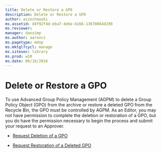 ```yaml
---
title: Delete or Restore a GPO
description: Delete or Restore a GPO
author: aczechowski
ms.assetid: d4f92f4d-eba7-4e6e-b166-13670864d298
ms.reviewer: 
manager: dansimp
ms.author: aaroncz
ms.pagetype: mdop
ms.mktglfcycl: manage
ms.sitesec: library
ms.prod: w10
ms.date: 06/16/2016
---
```



# Delete or Restore a GPO


To use Advanced Group Policy Management (AGPM) to delete a Group Policy Object (GPO) from the archive or restore a deleted GPO from the Recycle Bin, the GPO must be controlled by AGPM. As an Editor, you may not have permission to complete the deletion or restoration of a GPO, but you do have the permission necessary to begin the process and submit your request to an Approver.

-   [Request Deletion of a GPO](request-deletion-of-a-gpo-agpm40.md)

-   [Request Restoration of a Deleted GPO](request-restoration-of-a-deleted-gpo-agpm40.md)

 

 





